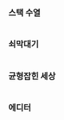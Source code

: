 ###  스택 수열

```python

```





### 쇠막대기

```python

```





### 균형잡힌 세상

```python

```





### 에디터

```python

```

